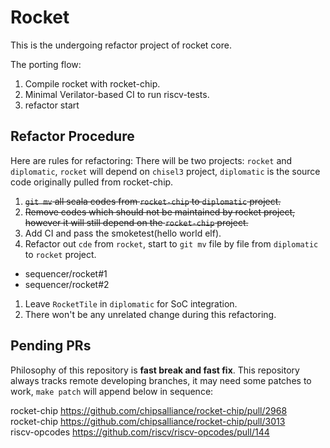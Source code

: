 # Rocket

This is the undergoing refactor project of rocket core.

The porting flow:
1. Compile rocket with rocket-chip.
2. Minimal Verilator-based CI to run riscv-tests.
3. refactor start

## Refactor Procedure
Here are rules for refactoring:
There will be two projects: `rocket` and `diplomatic`, `rocket` will depend on `chisel3` project, `diplomatic` is the source code originally pulled from rocket-chip.

1. ~~`git mv` all scala codes from `rocket-chip` to `diplomatic` project.~~
1. ~~Remove codes which should not be maintained by rocket project, however it will still depend on the `rocket-chip` project.~~
1. Add CI and pass the smoketest(hello world elf).  
1. Refactor out `cde` from `rocket`, start to `git mv` file by file from `diplomatic` to `rocket` project.  
 - sequencer/rocket#1
 - sequencer/rocket#2
1. Leave `RocketTile` in `diplomatic` for SoC integration.  
1. There won't be any unrelated change during this refactoring. 

## Pending PRs
Philosophy of this repository is **fast break and fast fix**.
This repository always tracks remote developing branches, it may need some patches to work, `make patch` will append below in sequence:
<!-- BEGIN-PATCH -->
rocket-chip https://github.com/chipsalliance/rocket-chip/pull/2968  
rocket-chip https://github.com/chipsalliance/rocket-chip/pull/3013  
riscv-opcodes https://github.com/riscv/riscv-opcodes/pull/144  
<!-- END-PATCH -->

